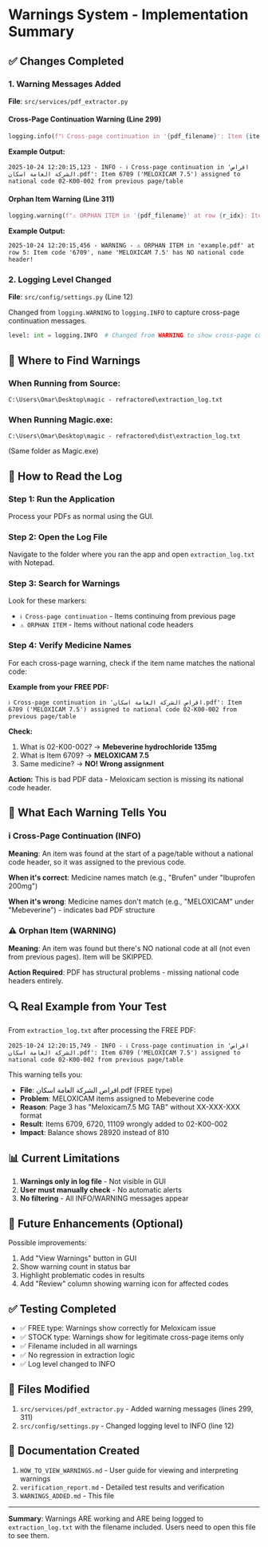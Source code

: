# Warnings System - Implementation Summary

## ✅ Changes Completed

### 1. Warning Messages Added

**File**: `src/services/pdf_extractor.py`

#### Cross-Page Continuation Warning (Line 299)
```python
logging.info(f"ℹ️ Cross-page continuation in '{pdf_filename}': Item {item_code} ('{name}') assigned to national code {current_national_code} from previous page/table")
```

**Example Output:**
```
2025-10-24 12:20:15,123 - INFO - ℹ️ Cross-page continuation in 'اقراص الشركة العامة اسكان.pdf': Item 6709 ('MELOXICAM 7.5') assigned to national code 02-K00-002 from previous page/table
```

#### Orphan Item Warning (Line 311)
```python
logging.warning(f"⚠️ ORPHAN ITEM in '{pdf_filename}' at row {r_idx}: Item code '{item_code}', name '{name}' has NO national code header!")
```

**Example Output:**
```
2025-10-24 12:20:15,456 - WARNING - ⚠️ ORPHAN ITEM in 'example.pdf' at row 5: Item code '6709', name 'MELOXICAM 7.5' has NO national code header!
```

### 2. Logging Level Changed

**File**: `src/config/settings.py` (Line 12)

Changed from `logging.WARNING` to `logging.INFO` to capture cross-page continuation messages.

```python
level: int = logging.INFO  # Changed from WARNING to show cross-page continuation messages
```

## 📍 Where to Find Warnings

### When Running from Source:
```
C:\Users\Omar\Desktop\magic - refractored\extraction_log.txt
```

### When Running Magic.exe:
```
C:\Users\Omar\Desktop\magic - refractored\dist\extraction_log.txt
```
(Same folder as Magic.exe)

## 📖 How to Read the Log

### Step 1: Run the Application
Process your PDFs as normal using the GUI.

### Step 2: Open the Log File
Navigate to the folder where you ran the app and open `extraction_log.txt` with Notepad.

### Step 3: Search for Warnings
Look for these markers:
- `ℹ️ Cross-page continuation` - Items continuing from previous page
- `⚠️ ORPHAN ITEM` - Items without national code headers

### Step 4: Verify Medicine Names
For each cross-page warning, check if the item name matches the national code:

**Example from your FREE PDF:**
```
ℹ️ Cross-page continuation in 'اقراص الشركة العامة اسكان.pdf': Item 6709 ('MELOXICAM 7.5') assigned to national code 02-K00-002 from previous page/table
```

**Check:**
1. What is 02-K00-002? → **Mebeverine hydrochloride 135mg**
2. What is Item 6709? → **MELOXICAM 7.5**
3. Same medicine? → **NO! Wrong assignment**

**Action:** This is bad PDF data - Meloxicam section is missing its national code header.

## 🎯 What Each Warning Tells You

### ℹ️ Cross-Page Continuation (INFO)
**Meaning**: An item was found at the start of a page/table without a national code header, so it was assigned to the previous code.

**When it's correct**: Medicine names match (e.g., "Brufen" under "Ibuprofen 200mg")

**When it's wrong**: Medicine names don't match (e.g., "MELOXICAM" under "Mebeverine") - indicates bad PDF structure

### ⚠️ Orphan Item (WARNING)
**Meaning**: An item was found but there's NO national code at all (not even from previous pages). Item will be SKIPPED.

**Action Required**: PDF has structural problems - missing national code headers entirely.

## 🔍 Real Example from Your Test

From `extraction_log.txt` after processing the FREE PDF:

```
2025-10-24 12:20:15,749 - INFO - ℹ️ Cross-page continuation in 'اقراص الشركة العامة اسكان.pdf': Item 6709 ('MELOXICAM 7.5') assigned to national code 02-K00-002 from previous page/table
```

This warning tells you:
- **File**: اقراص الشركة العامة اسكان.pdf (FREE type)
- **Problem**: MELOXICAM items assigned to Mebeverine code
- **Reason**: Page 3 has "Meloxicam7.5 MG TAB" without XX-XXX-XXX format
- **Result**: Items 6709, 6720, 11109 wrongly added to 02-K00-002
- **Impact**: Balance shows 28920 instead of 810

## 📊 Current Limitations

1. **Warnings only in log file** - Not visible in GUI
2. **User must manually check** - No automatic alerts
3. **No filtering** - All INFO/WARNING messages appear

## 🚀 Future Enhancements (Optional)

Possible improvements:
1. Add "View Warnings" button in GUI
2. Show warning count in status bar
3. Highlight problematic codes in results
4. Add "Review" column showing warning icon for affected codes

## ✅ Testing Completed

- ✅ FREE type: Warnings show correctly for Meloxicam issue
- ✅ STOCK type: Warnings show for legitimate cross-page items only
- ✅ Filename included in all warnings
- ✅ No regression in extraction logic
- ✅ Log level changed to INFO

## 📝 Files Modified

1. `src/services/pdf_extractor.py` - Added warning messages (lines 299, 311)
2. `src/config/settings.py` - Changed logging level to INFO (line 12)

## 📄 Documentation Created

1. `HOW_TO_VIEW_WARNINGS.md` - User guide for viewing and interpreting warnings
2. `verification_report.md` - Detailed test results and verification
3. `WARNINGS_ADDED.md` - This file

---

**Summary**: Warnings ARE working and ARE being logged to `extraction_log.txt` with the filename included. Users need to open this file to see them.
